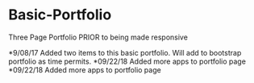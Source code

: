 # Basic-Portfolio
Three Page Portfolio PRIOR to being made responsive

*9/08/17 Added two items to this basic portfolio. Will add to bootstrap portfolio as time permits.
*09/22/18 Added more apps to portfolio page
*09/22/18 Added more apps to portfolio page
